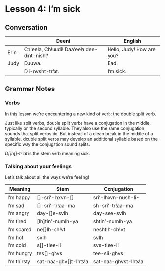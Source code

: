 # Lesson 4: I’m sick

## Conversation
| | Deeni | English |
|---|---|---|
| Erin | Ch!eela, Ch!uudi! Daa’eela dee-dint-nish? | Hello, Judy! How are you? |
| Judy | Duuwa. | Bad. |
| | Dii-nvsht-tr’at. | I’m sick. |

## Grammar Notes

### Verbs
In this lesson we’re encountering a new kind of verb: the double split verb.

Just like split verbs, double split verbs have a conjugation in the middle, typically on the second syllable. They also use the same conjugation sounds that split verbs do. But instead of a clean break in the middle of a syllable, double split verbs may develop an additional syllable based on the specific way the conjugation sound splits.

_D[]n[]-tr’at_ is the stem verb meaning sick. 

### Talking about your feelings
Let’s talk about all the ways we’re feeling! 

| Meaning | Stem | Conjugation |
|---|---|---|
| I’m happy  | []-sri’-lhxvn-[] | sri’-lhxvn-nush-li~ |
| I’m sad | []-sri’-tr!aa-ma | sh-sri’-tr!aa-ma |
| I’m angry | day-[]e-svlh | day-see-svlh |
| I’m tired | [lh]tin’-numlh-ya | shtin’-numlh-ya |
| I’m scared | ne[]lh-ch!vt | neshtlh-ch!vt |
| I’m hot | svlh | svlh |
| I’m cold | s[]-t!ee-li | svs-t!ee-li |
| I’m hungry | tes[]-ghvs | tee-sii-ghvs |
| I’m thirsty | sat-naa-ghv[]t-lhts!a | sat-naa-ghvst-lhts!a |
